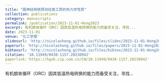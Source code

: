 ```yaml
---
title: "图神经网络预测烃类工质的热力学性质"
collection: publications
category: manuscripts
permalink: /publication/2023-11-01-Hong2023
excerpt: 有机朗肯循环（ORC）因其低温热电转换的能力而备受关注，寻找...
date: 2023-11-01
venue: '化工学报'
slidesurl: 'http://nicolashong.github.io/files/slides/2023-11-01-Hong2023.pdf'
paperurl: 'http://nicolashong.github.io/files/papers/2023-11-01-Hong2023.pdf'
bibtexurl: 'http://nicolashong.github.io/files/bibtex/2023-11-01-Hong2023.bib'
citation: '10.11949/0438-1157.20230942'
paperlink:'https://hgxb.cip.com.cn/CN/10.11949/0438-1157.20230942'
---
```


有机朗肯循环（ORC）因其低温热电转换的能力而备受关注，寻找...
